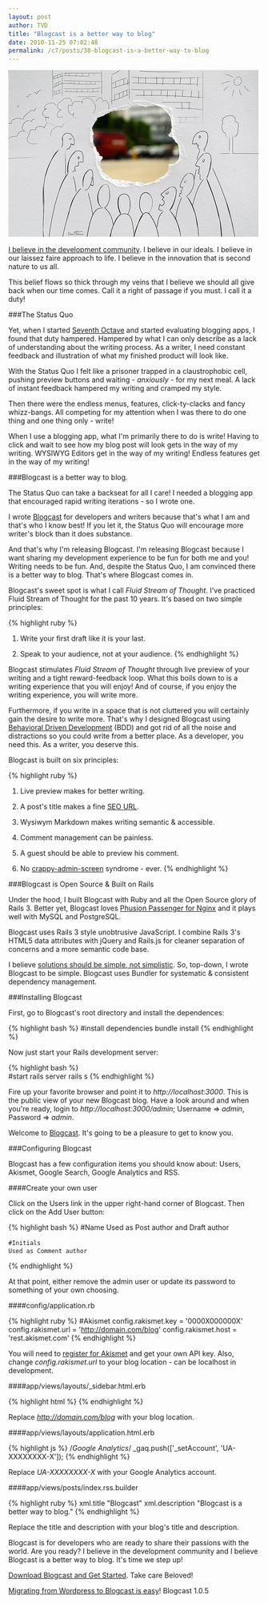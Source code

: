 ```yaml
---
layout: post
author: TVD
title: "Blogcast is a better way to blog"
date: 2010-11-25 07:02:48
permalink: /c7/posts/38-blogcast-is-a-better-way-to-blog
---
```


<img src="/c7/static/vision.jpg" alt="Open Source Rails 3 Blogging app - Blogcast" title="Open Source Rails 3 Blogging app - Blogcast"/>

[I believe in the development community][1]. I believe in our ideals. I believe in our laissez faire approach to life. I believe in the innovation that is second nature to us all.

This belief flows so thick through my veins that I believe we should all give back when our time comes. Call it a right of passage if you must. I call it a duty!


###The Status Quo

Yet, when I started [Seventh Octave][2] and started evaluating blogging apps, I found that duty hampered. Hampered by what I can only describe as a lack of understanding about the writing process. As a writer, I need constant feedback and illustration of what my finished product will look like.

With the Status Quo I felt like a prisoner trapped in a claustrophobic cell, pushing preview buttons and waiting  - *anxiously* - for my next meal. A lack of instant feedback hampered my writing and cramped my style.

Then there were the endless menus, features, click-ty-clacks and fancy whizz-bangs. All competing for my attention when I was there to do one thing and one thing only - write!

When I use a blogging app, what I'm primarily there to do is write! Having to click and wait to see how my blog post will look gets in the way of my writing. WYSIWYG Editors get in the way of my writing! Endless features get in the way of my writing!

###Blogcast is a better way to blog.

The Status Quo can take a backseat for all I care! I needed a blogging app that encouraged rapid writing iterations - so I wrote one.

I wrote [Blogcast][3] for developers and writers because that's what I am and that's who I know best! If you let it, the Status Quo will encourage more writer's block than it does substance. 

And that's why I'm releasing Blogcast. I'm releasing Blogcast because I want sharing my development experience to be fun for both me and you! Writing needs to be fun. And, despite the Status Quo, I am convinced there is a better way to blog. That's where Blogcast comes in.

Blogcast's sweet spot is what I call *Fluid Stream of Thought*. I've practiced Fluid Stream of Thought for the past 10 years. It's based on two simple principles:

{% highlight ruby %}
 1. Write your first draft like it is your last.
 
 2. Speak to your audience, not at your audience.
{% endhighlight %}

Blogcast stimulates *Fluid Stream of Thought* through live preview of your writing and a tight reward-feedback loop. What this boils down to is a writing experience that you will enjoy! And of course, if you enjoy the writing experience, you will write more.

Furthermore, if you write in a space that is not cluttered you will certainly gain the desire to write more. That's why I designed Blogcast using [Behavioral Driven Development][4] (BDD) and got rid of all the noise and distractions so you could write from a better place. As a developer, you need this. As a writer, you deserve this.

Blogcast is built on six principles:

{% highlight ruby %}
 1. Live preview makes for better writing.
 
 2. A post's title makes a fine [SEO URL][5].
 
 3. Wysiwym Markdown makes writing semantic & accessible.
 
 4. Comment management can be painless.
 
 5. A guest should be able to preview his comment.
 
 6. No [crappy-admin-screen][6] syndrome - ever.
{% endhighlight %}

###Blogcast is Open Source & Built on Rails

Under the hood, I built Blogcast with Ruby and all the Open Source glory of Rails 3. Better yet, Blogcast loves [Phusion Passenger for Nginx][7] and it plays well with MySQL and PostgreSQL.

Blogcast uses Rails 3 style unobtrusive JavaScript. I combine Rails 3's HTML5 data attributes with jQuery and Rails.js for cleaner separation of concerns and a more semantic code base.

I believe [solutions should be simple, not simplistic][8]. So, top-down, I wrote Blogcast to be simple. Blogcast uses Bundler for systematic & consistent dependency management.

###Installing Blogcast

First, go to Blogcast's root directory and install the dependences:

{% highlight bash %}
    #install dependencies
    bundle install
{% endhighlight %}

Now just start your Rails development server:
  
{% highlight bash %}  
    #start rails server
    rails s
{% endhighlight %}

Fire up your favorite browser and point it to *http://localhost:3000*. This is the public view of your new Blogcast blog. Have a look around and when you're ready, login to *http://localhost:3000/admin*; Username => *admin*, Password => *admin*.

Welcome to [Blogcast][9]. It's going to be a pleasure to get to know you.

###Configuring Blogcast

Blogcast has a few configuration items you should know about: Users, Akismet, Google Search, Google Analytics and RSS.

####Create your own user

Click on the Users link in the upper right-hand corner of Blogcast. Then click on the Add User button:

{% highlight bash %}
    #Name
    Used as Post author and Draft author

    #Initials
    Used as Comment author
{% endhighlight %}

At that point, either remove the admin user or update its password to something of your own choosing.

####config/application.rb

{% highlight ruby %}
    #Akismet
    config.rakismet.key  = '0000X000000X'
    config.rakismet.url  = 'http://domain.com/blog'
    config.rakismet.host = 'rest.akismet.com'
{% endhighlight %}

You will need to [register for Akismet][10] and get your own API key. Also, change *config.rakismet.url* to your blog location - can be localhost in development.

####app/views/layouts/_sidebar.html.erb

{% highlight html %}
    <!--Google Search-->
    <input name="sitesearch" value="http://domain.com/blog" type="hidden"/>
{% endhighlight %}

Replace *http://domain.com/blog* with your blog location.

####app/views/layouts/application.html.erb

{% highlight js %}
    /*Google Analytics*/
    _gaq.push(['_setAccount', 'UA-XXXXXXXX-X']);
{% endhighlight %}

Replace *UA-XXXXXXXX-X* with your Google Analytics account.

####app/views/posts/index.rss.builder

{% highlight ruby %}
    xml.title "Blogcast"
    xml.description "Blogcast is a better way to blog."
{% endhighlight %}

Replace the title and description with your blog's title and description.

Blogcast is for developers who are ready to share their passions with the world. Are you ready? I believe in the development community and I believe Blogcast is a better way to blog. It's time we step up!

[Download Blogcast and Get Started][11]. Take care Beloved!

[Migrating from Wordpress to Blogcast is easy][12]! Blogcast 1.0.5


  [1]: http://twitter.com/tiandavis/statuses/27180591945
  [2]: http://techoctave.com/c7
  [3]: http://techoctave.com/blogcast
  [4]: http://gettingreal.37signals.com/ch09_Interface_First.php
  [5]: http://techoctave.com/c7/posts/26-seo-friendly-urls-in-rails
  [6]: http://gettingreal.37signals.com/ch09_One_Interface.php
  [7]: http://techoctave.com/c7/posts/16-how-to-host-a-rails-app-with-phusion-passenger-for-nginx
  [8]: http://techoctave.com/c7/posts/37-authlogic-and-rails-3-0-solution
  [9]: http://techoctave.com/blogcast
  [10]: http://akismet.com/
  [11]: http://techoctave.com/blogcast
  [12]: http://techoctave.com/c7/posts/43-blogcast-1-0-5-release-notes-and-the-wordpress-migrator-tool
